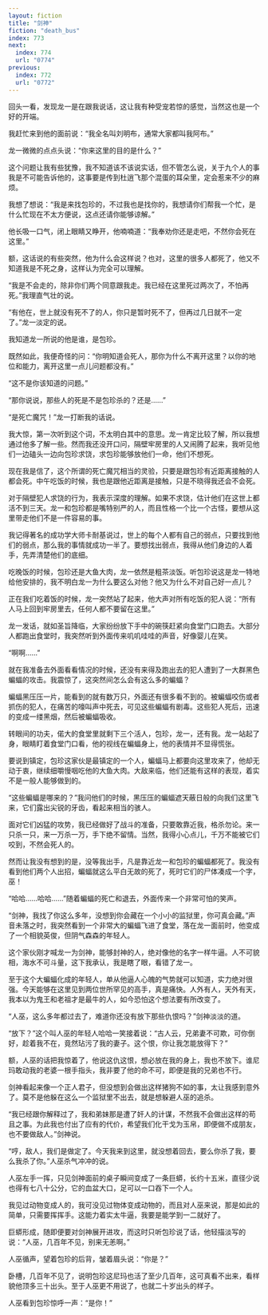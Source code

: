 ```yaml
---
layout: fiction
title: "剑神"
fiction: "death_bus"
index: 773
next:
  index: 774
  url: "0774"
previous:
  index: 772
  url: "0772"
---
```

回头一看，发现龙一是在跟我说话，这让我有种受宠若惊的感觉，当然这也是一个好的开端。

我赶忙来到他的面前说：“我全名叫刘明布，通常大家都叫我阿布。”

龙一微微的点点头说：“你来这里的目的是什么？”

这个问题让我有些犹豫，我不知道该不该说实话，但不管怎么说，关于九个人的事我是不可能告诉他的，这事要是传到杜逍飞那个混蛋的耳朵里，定会惹来不少的麻烦。

我想了想说：“我是来找包珍的，不过我也是找你的，我想请你们帮我一个忙，是什么忙现在不太方便说，这点还请你能够谅解。”

他长吸一口气，闭上眼睛又睁开，他喃喃道：“我奉劝你还是走吧，不然你会死在这里。”

额，这话说的有些突然，他为什么会这样说？也对，这里的很多人都死了，他又不知道我是不死之身，这样认为完全可以理解。

“我是不会走的，除非你们两个同意跟我走。我已经在这里死过两次了，不怕再死。”我理直气壮的说。

“有他在，世上就没有死不了的人，你只是暂时死不了，但再过几日就不一定了。”龙一淡定的说。

我知道龙一所说的他是谁，是包珍。

既然如此，我便奇怪的问：“你明知道会死人，那你为什么不离开这里？以你的地位和能力，离开这里一点儿问题都没有。”

“这不是你该知道的问题。”

“那你说说，那些人的死是不是包珍杀的？还是……”

“是死亡魔咒！”龙一打断我的话说。

我大惊，第一次听到这个词，不太明白其中的意思。龙一肯定比较了解，所以我想通过他多了解一些。然而我还没开口问，隔壁牢房里的人又闹腾了起来，我听见他们一边磕头一边向包珍求饶，求包珍能够放他们一命，他们不想死。

现在我是信了，这个所谓的死亡魔咒相当的灵验，只要是跟包珍有近距离接触的人都会死。中午吃饭的时候，我也是跟他近距离是接触，只是不晓得我还会不会死。

对于隔壁犯人求饶的行为，我表示深度的理解。如果不求饶，估计他们在这世上都活不到三天。龙一和包珍都是嘴特别严的人，而且性格一个比一个古怪，要想从这里带走他们不是一件容易的事。

我记得著名的成功学大师卡耐基说过，世上的每个人都有自己的弱点，只要找到他们的弱点，那么我的事情就成功一半了。要想找出弱点，我得从他们身边的人着手，先弄清楚他们的底细。

吃晚饭的时候，包珍还是大鱼大肉，龙一依然是粗茶淡饭。听包珍说这是龙一特地给他安排的，我不明白龙一为什么要这么对他？他又为什么不对自己好一点儿？

正在我们吃着饭的时候，龙一突然站了起来，他大声对所有吃饭的犯人说：“所有人马上回到牢房里去，任何人都不要留在这里。”

龙一发话，就如圣旨降临，大家纷纷放下手中的碗筷赶紧向食堂门口跑去。大部分人都跑出食堂时，我突然听到外面传来叽叽哇哇的声音，好像婴儿在笑。

“啊啊……”

就在我准备去外面看看情况的时候，还没有来得及跑出去的犯人遭到了一大群黑色蝙蝠的攻击。我震惊了，这突然间怎么会有这么多的蝙蝠？

蝙蝠黑压压一片，能看到的就有数万只，外面还有很多看不到的。被蝙蝠咬伤或者抓伤的犯人，在痛苦的嚎叫声中死去，可见这些蝙蝠有剧毒。这些犯人死后，迅速的变成一缕黑烟，然后被蝙蝠吸收。

转眼间的功夫，偌大的食堂里就剩下三个活人，包珍，龙一，还有我。龙一站起了身，眼睛盯着食堂门口看，他的视线在蝙蝠身上，他的表情并不显得慌张。

要说到镇定，包珍这家伙是最镇定的一个人，蝙蝠马上都要向这里攻来了，他却无动于衷，继续细嚼慢咽吃他的大鱼大肉。大敌来临，他们还能有这样的表现，着实不是一般人能够做到的。

“这些蝙蝠是哪来的？”我问他们的时候，黑压压的蝙蝠遮天蔽日般的向我们这里飞来，它们露出尖锐的牙齿，看起来相当的骇人。

面对它们凶猛的攻势，我已经做好了战斗的准备，只要敢靠近我，格杀勿论。来一只杀一只，来一万杀一万，手下绝不留情。当然，我得小心点儿，千万不能被它们咬到，不然会死人的。

然而让我没有想到的是，没等我出手，凡是靠近龙一和包珍的蝙蝠都死了。我没有看到他们两个人出招，蝙蝠就这么平白无故的死了，死时它们的尸体凑成一个字，巫！

“哈哈……哈哈……”随着蝙蝠的死亡和退去，外面传来一个非常可怕的笑声。

“剑神，我找了你这么多年，没想到你会藏在一个小小的监狱里，你可真会藏。”声音未落之时，我突然看到一个非常大的蝙蝠飞进了食堂，落在龙一面前时，他变成了一个相貌英俊，但阴气森森的年轻人。

这个家伙刚才喊龙一为剑神，能够封神的人，绝对像他的名字一样牛逼。人不可貌相，海水不可斗量，这下我承认，我是瞎了眼，看错了龙一。

至于这个大蝙蝠化成的年轻人，单从他逼人心魄的气势就可以知道，实力绝对很强。今天能够在这里见到两位世所罕见的高手，真是痛快。人外有人，天外有天，我本以为鬼王和老祖才是最牛的人，如今恐怕这个想法要有所改变了。

“人巫，这么多年都过去了，难道你还没有放下那些仇恨吗？”剑神淡淡的道。

“放下？”这个叫人巫的年轻人哈哈一笑接着说：“古人云，兄弟妻不可欺，可你倒好，趁着我不在，竟然玷污了我的妻子。这个恨，你让我怎能放得下？”

额，人巫的话把我惊着了，他说这仇这恨，想必放在我的身上，我也不放下。谁尼玛敢动我的老婆一根手指头，我非要了他的命不可，即便是我的兄弟也不行。

剑神看起来像一个正人君子，但没想到会做出这样猪狗不如的事，太让我感到意外了。莫不是他躲在这么一个监狱里不出去，就是想躲避人巫的追杀。

“我已经跟你解释过了，我和弟妹那是遭了奸人的计谋，不然我不会做出这样的苟且之事。为此我也付出了应有的代价，希望我们化干戈为玉帛，即便做不成朋友，也不要做敌人。”剑神说。

“哼，敌人，我们是做定了。今天我来到这里，就没想着回去，要么你杀了我，要么我杀了你。”人巫杀气冲冲的说。

人巫左手一挥，只见剑神面前的桌子瞬间变成了一条巨蟒，长约十五米，直径少说也得有七八十公分，它的血盆大口，足可以一口吞下一个人。

我见过动物变成人的，我可没见过物体变成动物的，而且对人巫来说，那是如此的简单，只需要挥挥手。这能力着实太牛逼，我要是能学到一二就好了。

巨蟒形成，随即便要对剑神展开进攻，而这时只听包珍说了话，他轻描淡写的说：“人巫，几百年不见，别来无恙啊。”

人巫循声，望着包珍的后背，皱着眉头说：“你是？”

卧槽，几百年不见了，说明包珍这尼玛也活了至少几百年，这可真看不出来，看样貌他顶多三十出头。至于人巫更不用说了，也就二十岁出头的样子。

人巫看到包珍惊呼一声：“是你！”